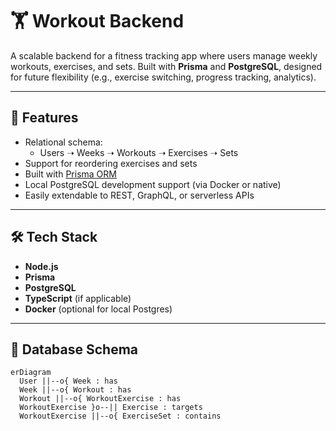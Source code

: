 # 🏋️ Workout Backend

A scalable backend for a fitness tracking app where users manage weekly workouts, exercises, and sets. Built with **Prisma** and **PostgreSQL**, designed for future flexibility (e.g., exercise switching, progress tracking, analytics).

---

## 🚀 Features

- Relational schema:
    - Users ➝ Weeks ➝ Workouts ➝ Exercises ➝ Sets
- Support for reordering exercises and sets
- Built with [Prisma ORM](https://www.prisma.io/)
- Local PostgreSQL development support (via Docker or native)
- Easily extendable to REST, GraphQL, or serverless APIs

---

## 🛠 Tech Stack

- **Node.js**
- **Prisma**
- **PostgreSQL**
- **TypeScript** (if applicable)
- **Docker** (optional for local Postgres)

---

## 🧱 Database Schema

```mermaid
erDiagram
  User ||--o{ Week : has
  Week ||--o{ Workout : has
  Workout ||--o{ WorkoutExercise : has
  WorkoutExercise }o--|| Exercise : targets
  WorkoutExercise ||--o{ ExerciseSet : contains
